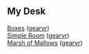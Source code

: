 ## My Desk
[Boxes](boxes.html) (<a href="ovrweb:https://arvinds.github.io/webvr-tests/boxes.html">gearvr</a>)
<br/>
[Simple Room](simple_room.html) (<a href="ovrweb:https://arvinds.github.io/webvr-tests/simple_room.html">gearvr</a>)
<br/>
[Marsh of Mallows](marsh_of_mallows.html) (<a href="ovrweb:https://arvinds.github.io/webvr-tests/marsh_of_mallows.html">gearvr</a>)
